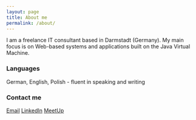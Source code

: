 ```yaml
---
layout: page
title: About me
permalink: /about/
---
```


I am a freelance IT consultant based in Darmstadt (Germany). My main focus is on Web-based systems and applications built on the Java Virtual Machine.

### Languages

German, English, Polish - fluent in speaking and writing

### Contact me

[Email](mailto:mawalasek@gmail.com)
[LinkedIn](https://www.linkedin.com/in/marek-walasek-01724aa1)
[MeetUp](https://www.meetup.com/de-DE/members/202370697)